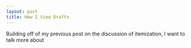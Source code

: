 ```yaml
---
layout: post
title: How I View Drafts
---
```

Building off of my previous post on the discussion of itemization, I want to talk more about 
